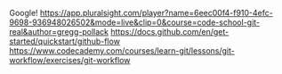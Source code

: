 Google!
https://app.pluralsight.com/player?name=6eec00f4-f910-4efc-9698-936948026502&mode=live&clip=0&course=code-school-git-real&author=gregg-pollack
https://docs.github.com/en/get-started/quickstart/github-flow
https://www.codecademy.com/courses/learn-git/lessons/git-workflow/exercises/git-workflow
